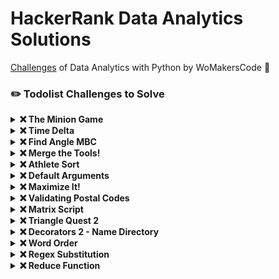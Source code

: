 HackerRank Data Analytics Solutions
=================

[Challenges](https://www.hackerrank.com/contests/python-wbootcamp/challenges) of Data Analytics with Python by WoMakersCode 🦋

### ✏️ Todolist Challenges to Solve

<details><summary><b>❌ The Minion Game</b></summary>
</details>

<details><summary><b>❌ Time Delta</b></summary>
</details>

<details><summary><b>❌ Find Angle MBC</b></summary>
</details>

<details><summary><b>❌ Merge the Tools!</b></summary>
</details>

<details><summary><b>❌ Athlete Sort</b></summary>
</details>

<details><summary><b>❌ Default Arguments</b></summary>
</details>

<details><summary><b>❌ Maximize It!</b></summary>
</details>

<details><summary><b>❌ Validating Postal Codes</b></summary>
</details>

<details><summary><b>❌ Matrix Script</b></summary>
</details>

<details><summary><b>❌ Triangle Quest 2</b></summary>
</details>

<details><summary><b>❌ Decorators 2 - Name Directory</b></summary>
</details>

<details><summary><b>❌ Word Order</b></summary>
</details>

<details><summary><b>❌ Regex Substitution</b></summary>
</details>

<details><summary><b>❌ Reduce Function</b></summary>
</details>
